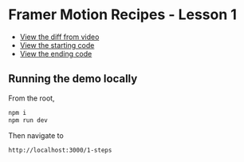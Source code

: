 # Framer Motion Recipes - Lesson 1

- [View the diff from video](https://github.com/builduilabs/framer-motion-recipes/commit/d4595ee8604d6e67aa47a6dd91e4225033ec67c6)
- [View the starting code](./__begin.js)
- [View the ending code](./__end.js)

## Running the demo locally

From the root,

```sh
npm i
npm run dev
```

Then navigate to

```
http://localhost:3000/1-steps
```
